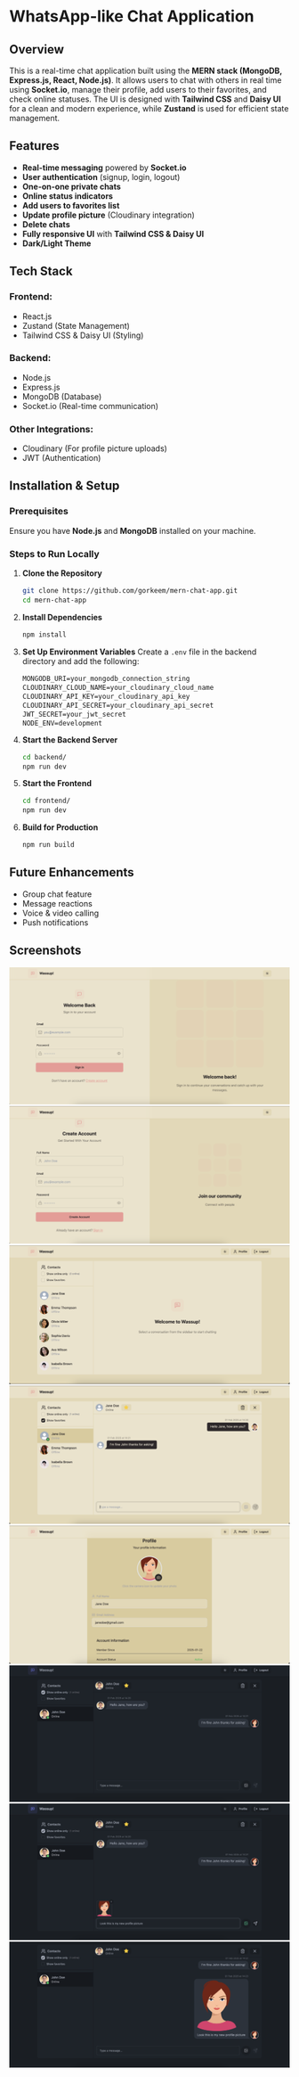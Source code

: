 # WhatsApp-like Chat Application

## Overview

This is a real-time chat application built using the **MERN stack (MongoDB, Express.js, React, Node.js)**. It allows users to chat with others in real time using **Socket.io**, manage their profile, add users to their favorites, and check online statuses. The UI is designed with **Tailwind CSS** and **Daisy UI** for a clean and modern experience, while **Zustand** is used for efficient state management.

## Features

-   **Real-time messaging** powered by **Socket.io**
-   **User authentication** (signup, login, logout)
-   **One-on-one private chats**
-   **Online status indicators**
-   **Add users to favorites list**
-   **Update profile picture** (Cloudinary integration)
-   **Delete chats**
-   **Fully responsive UI** with **Tailwind CSS & Daisy UI**
-   **Dark/Light Theme**

## Tech Stack

### Frontend:

-   React.js
-   Zustand (State Management)
-   Tailwind CSS & Daisy UI (Styling)

### Backend:

-   Node.js
-   Express.js
-   MongoDB (Database)
-   Socket.io (Real-time communication)

### Other Integrations:

-   Cloudinary (For profile picture uploads)
-   JWT (Authentication)

## Installation & Setup

### Prerequisites

Ensure you have **Node.js** and **MongoDB** installed on your machine.

### Steps to Run Locally

1. **Clone the Repository**
    ```sh
    git clone https://github.com/gorkeem/mern-chat-app.git
    cd mern-chat-app
    ```
2. **Install Dependencies**
    ```sh
    npm install
    ```
3. **Set Up Environment Variables**
   Create a `.env` file in the backend directory and add the following:
    ```env
    MONGODB_URI=your_mongodb_connection_string
    CLOUDINARY_CLOUD_NAME=your_cloudinary_cloud_name
    CLOUDINARY_API_KEY=your_cloudinary_api_key
    CLOUDINARY_API_SECRET=your_cloudinary_api_secret
    JWT_SECRET=your_jwt_secret
    NODE_ENV=development
    ```
4. **Start the Backend Server**
    ```sh
    cd backend/
    npm run dev
    ```
5. **Start the Frontend**
    ```sh
    cd frontend/
    npm run dev
    ```
6. **Build for Production**
    ```sh
    npm run build
    ```

## Future Enhancements

-   Group chat feature
-   Message reactions
-   Voice & video calling
-   Push notifications

## Screenshots

![Login%20Page](screenshots/Screenshot%201.png?raw=true "Login Page")
![Signup%20Page](screenshots/Screenshot%202.png?raw=true "Signup Page")
![Home%20Page](screenshots/Screenshot%203.png?raw=true "Home Page")
![Sample%20Chat%20and%20Favorite%20Users%20List](screenshots/Screenshot%204.png?raw=true "Sample Chat and Favorite Users Page")
![Profile%20Page](screenshots/Screenshot%205.png?raw=true "Profile Page")
![Dark%20Theme%20and%20Online%20Users](screenshots/Screenshot%206.png?raw=true "Dark Theme and Online Users")
![Sending%20Image%20with%20Text](screenshots/Screenshot%207.png?raw=true "Sending Image with Text")
![Sample%20Chat](screenshots/Screenshot%208.png?raw=true "Sample Chat")
